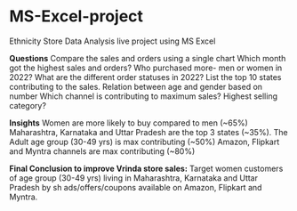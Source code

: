 # MS-Excel-project
Ethnicity Store Data Analysis live project using MS Excel

**Questions**
Compare the sales and orders using a single chart
Which month got the highest sales and orders?
Who purchased more- men or women in 2022? What are the different order statuses in 2022?
List the top 10 states contributing to the sales.
Relation between age and gender based on number
Which channel is contributing to maximum sales? Highest selling category?

**Insights**
Women are more likely to buy compared to men (~65%)
Maharashtra, Karnataka and Uttar Pradesh are the top 3 states (~35%). 
The Adult age group (30-49 yrs) is max contributing (~50%) Amazon, Flipkart and Myntra channels are max contributing (~80%)

**Final Conclusion to improve Vrinda store sales:**
Target women customers of age group (30-49 yrs) living in Maharashtra, Karnataka and Uttar Pradesh by sh ads/offers/coupons available on Amazon, Flipkart and Myntra.
